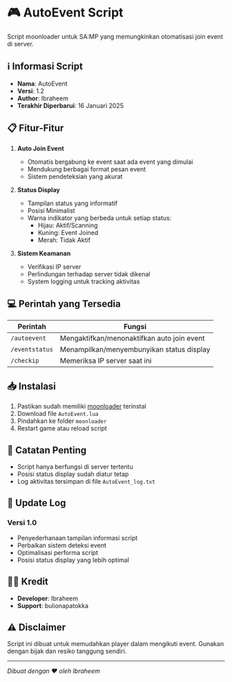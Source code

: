 # 🎮 AutoEvent Script

Script moonloader untuk SA:MP yang memungkinkan otomatisasi join event di server.

## ℹ️ Informasi Script

- **Nama**: AutoEvent
- **Versi**: 1.2
- **Author**: Ibraheem
- **Terakhir Diperbarui**: 16 Januari 2025

## 📋 Fitur-Fitur

1. **Auto Join Event**

   - Otomatis bergabung ke event saat ada event yang dimulai
   - Mendukung berbagai format pesan event
   - Sistem pendeteksian yang akurat

2. **Status Display**

   - Tampilan status yang informatif
   - Posisi Minimalist
   - Warna indikator yang berbeda untuk setiap status:
     - Hijau: Aktif/Scanning
     - Kuning: Event Joined
     - Merah: Tidak Aktif

3. **Sistem Keamanan**
   - Verifikasi IP server
   - Perlindungan terhadap server tidak dikenal
   - System logging untuk tracking aktivitas

## 💻 Perintah yang Tersedia

| Perintah       | Fungsi                                     |
| -------------- | ------------------------------------------ |
| `/autoevent`   | Mengaktifkan/menonaktifkan auto join event |
| `/eventstatus` | Menampilkan/menyembunyikan status display  |
| `/checkip`     | Memeriksa IP server saat ini               |

## 📥 Instalasi

1. Pastikan sudah memiliki [moonloader](https://blast.hk/moonloader) terinstal
2. Download file `AutoEvent.lua`
3. Pindahkan ke folder `moonloader`
4. Restart game atau reload script

## 📝 Catatan Penting

- Script hanya berfungsi di server tertentu
- Posisi status display sudah diatur tetap
- Log aktivitas tersimpan di file `AutoEvent_log.txt`

## 🔄 Update Log

### Versi 1.0

- Penyederhanaan tampilan informasi script
- Perbaikan sistem deteksi event
- Optimalisasi performa script
- Posisi status display yang lebih optimal

## 👨‍💻 Kredit

- **Developer**: Ibraheem
- **Support**: bulionapatokka

## ⚠️ Disclaimer

Script ini dibuat untuk memudahkan player dalam mengikuti event. Gunakan dengan bijak dan resiko tanggung sendiri.

---

_Dibuat dengan ❤️ oleh Ibraheem_
